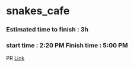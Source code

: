 # snakes_cafe
### Estimated time to finish : 3h

### start time : 2:20 PM Finish time : 5:00 PM



PR [Link](https://github.com/joudi12/snakes_cafe)
